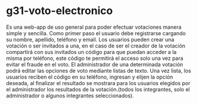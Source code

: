 # g31-voto-electronico



Es una web-app de uso general para poder efectuar votaciones manera simple y sencilla. Como primer paso el usuario debe registrarse cargando su nombre, apellido, teléfono y email. Los usuarios pueden crear una votación o ser invitados a una, en el caso de ser el creador de la votación compartirá con sus invitados un código para que puedan acceder a la misma por teléfono, este código te permitirá el acceso solo una vez para evitar el fraude en el voto. El administrador de una determinada votación podrá editar las opciones de voto mediante listas de texto. Una vez lista, los usuarios reciben el código en su teléfono, ingresan y elijen la opción deseada, al finalizar el resultado se mostrara para los usuarios elegidos por el administrador los resultados de la votación.(todos los integrantes, solo el administrador o algunos integrantes seleccionados).

